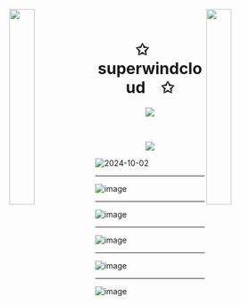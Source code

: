 <img align="left" src="https://user-images.githubusercontent.com/65187002/144930161-2f783401-8d27-4fdf-a2f7-cc0ba32f1f1f.gif" width="30%" style="display:inline;"><img align="right" src="https://user-images.githubusercontent.com/65187002/144930161-2f783401-8d27-4fdf-a2f7-cc0ba32f1f1f.gif" width="30%" style="display:inline;">
<br>
<p align="center">
    <h1 align="center">✩&emsp;superwindcloud&emsp;✩</h1>
</p>
<p align="center">
    <img src="https://readme-typing-svg.herokuapp.com/?lines=woooooooooooooo;Welcome+to+my+profile!;Have+a+look+around!&font=Fira%20Code&color=%23D62F79&center=true&width=280&height=50">
</p>
<br>
<p align="center">
    <img id="preview" src="https://komarev.com/ghpvc/?username=drknzz&color=grey">
</p>


![2024-10-02](https://github.com/user-attachments/assets/21a64cb4-6a7c-4b0a-95ab-0451438b363b)

--- 

![image](https://github.com/user-attachments/assets/3dcade85-4247-4c15-8bbe-97118303a436)

---

![image](https://github.com/user-attachments/assets/5f2e5096-1a76-424a-a171-b2b29fbad9b7)

---

![image](https://github.com/user-attachments/assets/a7cf41b1-9ccf-427c-a2ea-286fde6df064)

---

![image](https://github.com/user-attachments/assets/4bad2998-ee91-49a2-b019-6281b4f58c58)

---

![image](https://github.com/user-attachments/assets/c5b12996-6091-41c0-aed4-8e2bd94a103b)



